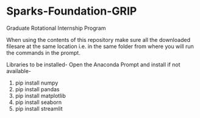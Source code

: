 # Sparks-Foundation-GRIP
Graduate Rotational Internship Program

When using the contents of this repository make sure all the downloaded filesare at the same location 
i.e. in the same folder from where you will run the commands in the prompt.

Libraries to be installed-
Open the Anaconda Prompt and install if not available-
1. pip install numpy
2. pip install pandas
3. pip install matplotlib
4. pip install seaborn
5. pip install streamlit
